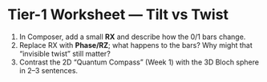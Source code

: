 ﻿# Tier-1 Worksheet — Tilt vs Twist
1) In Composer, add a small **RX** and describe how the 0/1 bars change.
2) Replace RX with **Phase/RZ**; what happens to the bars? Why might that “invisible twist” still matter?
3) Contrast the 2D “Quantum Compass” (Week 1) with the 3D Bloch sphere in 2–3 sentences.

